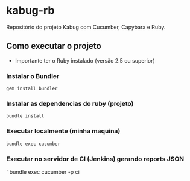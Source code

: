 # kabug-rb
Repositório do projeto Kabug com Cucumber, Capybara e Ruby.


## Como executar o projeto

* Importante ter o Ruby instalado (versão 2.5 ou superior)

### Instalar o Bundler
`
gem install bundler
`

### Instalar as dependencias do ruby (projeto)
`
bundle install
`

### Executar localmente (minha maquina)
`
bundle exec cucumber
`

### Executar no servidor de CI (Jenkins) gerando reports JSON
`
bundle exec cucumber -p ci

